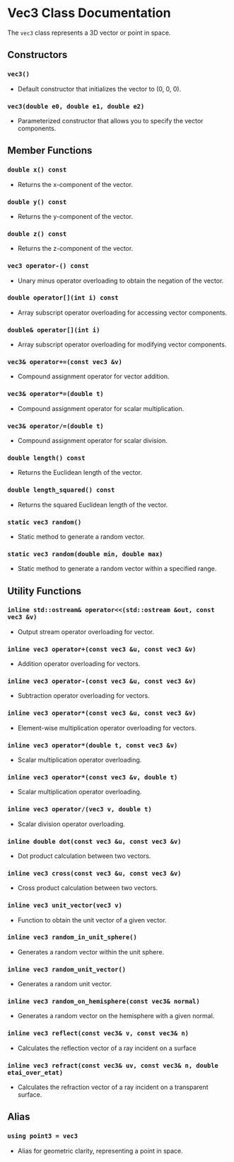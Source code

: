 # Vec3 Class Documentation

The `vec3` class represents a 3D vector or point in space.

## Constructors

### `vec3()`
- Default constructor that initializes the vector to (0, 0, 0).

### `vec3(double e0, double e1, double e2)`
- Parameterized constructor that allows you to specify the vector components.

## Member Functions

### `double x() const`
- Returns the x-component of the vector.

### `double y() const`
- Returns the y-component of the vector.

### `double z() const`
- Returns the z-component of the vector.

### `vec3 operator-() const`
- Unary minus operator overloading to obtain the negation of the vector.

### `double operator[](int i) const`
- Array subscript operator overloading for accessing vector components.

### `double& operator[](int i)`
- Array subscript operator overloading for modifying vector components.

### `vec3& operator+=(const vec3 &v)`
- Compound assignment operator for vector addition.

### `vec3& operator*=(double t)`
- Compound assignment operator for scalar multiplication.

### `vec3& operator/=(double t)`
- Compound assignment operator for scalar division.

### `double length() const`
- Returns the Euclidean length of the vector.

### `double length_squared() const`
- Returns the squared Euclidean length of the vector.

### `static vec3 random()`
- Static method to generate a random vector.

### `static vec3 random(double min, double max)`
- Static method to generate a random vector within a specified range.

## Utility Functions

### `inline std::ostream& operator<<(std::ostream &out, const vec3 &v)`
- Output stream operator overloading for vector.

### `inline vec3 operator+(const vec3 &u, const vec3 &v)`
- Addition operator overloading for vectors.

### `inline vec3 operator-(const vec3 &u, const vec3 &v)`
- Subtraction operator overloading for vectors.

### `inline vec3 operator*(const vec3 &u, const vec3 &v)`
- Element-wise multiplication operator overloading for vectors.

### `inline vec3 operator*(double t, const vec3 &v)`
- Scalar multiplication operator overloading.

### `inline vec3 operator*(const vec3 &v, double t)`
- Scalar multiplication operator overloading.

### `inline vec3 operator/(vec3 v, double t)`
- Scalar division operator overloading.

### `inline double dot(const vec3 &u, const vec3 &v)`
- Dot product calculation between two vectors.

### `inline vec3 cross(const vec3 &u, const vec3 &v)`
- Cross product calculation between two vectors.

### `inline vec3 unit_vector(vec3 v)`
- Function to obtain the unit vector of a given vector.

### `inline vec3 random_in_unit_sphere()`
- Generates a random vector within the unit sphere.

### `inline vec3 random_unit_vector()`
- Generates a random unit vector.

### `inline vec3 random_on_hemisphere(const vec3& normal)`
- Generates a random vector on the hemisphere with a given normal.

### `inline vec3 reflect(const vec3& v, const vec3& n)`
- Calculates the reflection vector of a ray incident on a surface

### `inline vec3 refract(const vec3& uv, const vec3& n, double etai_over_etat)`
- Calculates the refraction vector of a ray incident on a transparent surface.

## Alias

### `using point3 = vec3`
- Alias for geometric clarity, representing a point in space.
